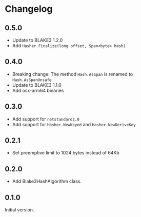 # Changelog

## 0.5.0
- Update to BLAKE3 1.2.0
- Add `Hasher.Finalize(long offset, Span<byte> hash)`

## 0.4.0
- Breaking change: The method `Hash.AsSpan` is renamed to `Hash.AsSpanUnsafe`
- Update to BLAKE3 1.1.0
- Add osx-arm64 binaries

## 0.3.0

- Add support for `netstandard2.0`
- Add support for `Hasher.NewKeyed` and `Hasher.NewDeriveKey`

## 0.2.1

- Set preemptive limit to 1024 bytes instead of 64Kb

## 0.2.0

- Add Blake3HashAlgorithm class.

## 0.1.0

Initial version.